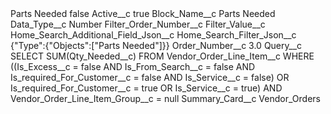 <?xml version="1.0" encoding="UTF-8"?>
<CustomMetadata xmlns="http://soap.sforce.com/2006/04/metadata" xmlns:xsi="http://www.w3.org/2001/XMLSchema-instance" xmlns:xsd="http://www.w3.org/2001/XMLSchema">
    <label>Parts Needed</label>
    <protected>false</protected>
    <values>
        <field>Active__c</field>
        <value xsi:type="xsd:boolean">true</value>
    </values>
    <values>
        <field>Block_Name__c</field>
        <value xsi:type="xsd:string">Parts Needed</value>
    </values>
    <values>
        <field>Data_Type__c</field>
        <value xsi:type="xsd:string">Number</value>
    </values>
    <values>
        <field>Filter_Order_Number__c</field>
        <value xsi:nil="true"/>
    </values>
    <values>
        <field>Filter_Value__c</field>
        <value xsi:nil="true"/>
    </values>
    <values>
        <field>Home_Search_Additional_Field_Json__c</field>
        <value xsi:nil="true"/>
    </values>
    <values>
        <field>Home_Search_Filter_Json__c</field>
        <value xsi:type="xsd:string">{&quot;Type&quot;:{&quot;Objects&quot;:[&quot;Parts Needed&quot;]}}</value>
    </values>
    <values>
        <field>Order_Number__c</field>
        <value xsi:type="xsd:double">3.0</value>
    </values>
    <values>
        <field>Query__c</field>
        <value xsi:type="xsd:string">SELECT SUM(Qty_Needed__c) FROM Vendor_Order_Line_Item__c WHERE ((Is_Excess__c = false AND Is_From_Search__c = false AND Is_required_For_Customer__c = false AND Is_Service__c  = false) OR Is_required_For_Customer__c = true OR Is_Service__c = true) AND Vendor_Order_Line_Item_Group__c = null</value>
    </values>
    <values>
        <field>Summary_Card__c</field>
        <value xsi:type="xsd:string">Vendor_Orders</value>
    </values>
</CustomMetadata>

